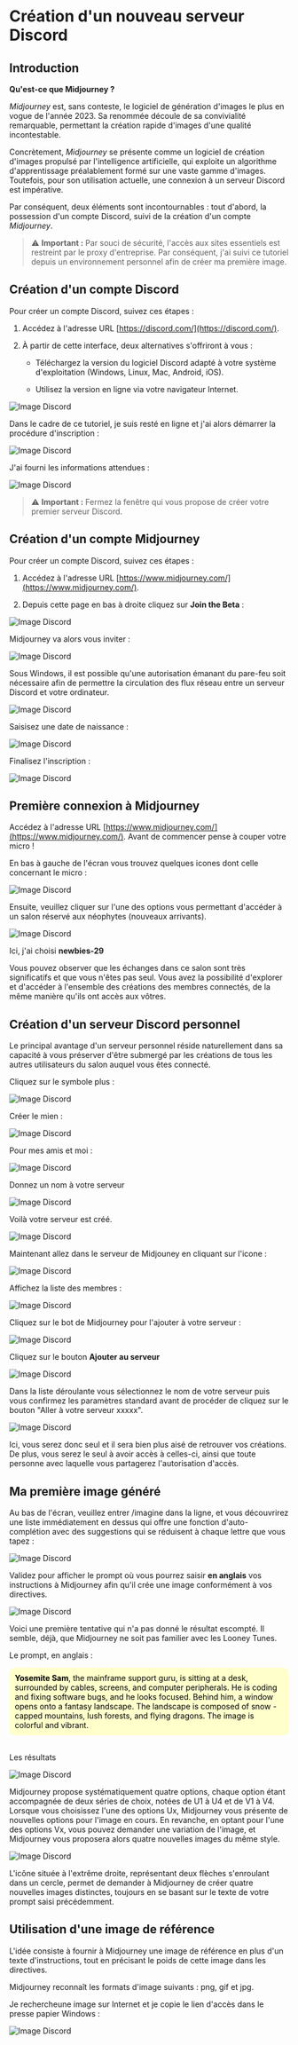 # Création d'un nouveau serveur Discord

## Introduction

**Qu'est-ce que Midjourney ?**

*Midjourney* est, sans conteste, le logiciel de génération d'images le plus en vogue de l'année 2023. Sa renommée découle de sa convivialité remarquable, permettant la création rapide d'images d'une qualité incontestable.

Concrètement, *Midjourney* se présente comme un logiciel de création d'images propulsé par l'intelligence artificielle, qui exploite un algorithme d'apprentissage préalablement formé sur une vaste gamme d'images. Toutefois, pour son utilisation actuelle, une connexion à un serveur Discord est impérative.

Par conséquent, deux éléments sont incontournables : tout d'abord, la possession d'un compte Discord, suivi de la création d'un compte *Midjourney*.

> ⚠️ **Important :** Par souci de sécurité, l'accès aux sites essentiels est restreint par le proxy d'entreprise. Par conséquent, j'ai suivi ce tutoriel depuis un environnement personnel afin de créer ma première image.

## Création d'un compte Discord

Pour créer un compte Discord, suivez ces étapes :

1. Accédez à l'adresse URL [https://discord.com/](https://discord.com/).

2. À partir de cette interface, deux alternatives s'offriront à vous :

   - Téléchargez la version du logiciel Discord adapté à votre système d'exploitation (Windows, Linux, Mac, Android, iOS).
   
   - Utilisez la version en ligne via votre navigateur Internet.

![Image Discord](discord_1.png)

Dans le cadre de ce tutoriel, je suis resté en ligne et j'ai alors démarrer la procédure d'inscription :

![Image Discord](discord_2.png)

J'ai fourni les informations attendues :

![Image Discord](discord_3.png)

> ⚠️ **Important :** Fermez la fenêtre qui vous propose de créer votre premier serveur Discord.

## Création d'un compte Midjourney

Pour créer un compte Discord, suivez ces étapes :

1. Accédez à l'adresse URL [https://www.midjourney.com/](https://www.midjourney.com/).

2. Depuis cette page en bas à droite cliquez sur **Join the Beta** :

![Image Discord](discord_4.png)

Midjourney va alors vous inviter :

![Image Discord](discord_5.png)

Sous Windows, il est possible qu'une autorisation émanant du pare-feu soit nécessaire afin de permettre la circulation des flux réseau entre un serveur Discord et votre ordinateur.

![Image Discord](discord_6.png)

Saisisez une date de naissance :

![Image Discord](discord_7.png)

Finalisez l'inscription :

![Image Discord](discord_8.png)

## Première connexion à Midjourney

Accédez à l'adresse URL [https://www.midjourney.com/](https://www.midjourney.com/). Avant de commencer pense à couper votre micro !

En bas à gauche de l'écran vous trouvez quelques icones dont celle concernant le micro :

![Image Discord](discord_9.png)

Ensuite, veuillez cliquer sur l'une des options vous permettant d'accéder à un salon réservé aux néophytes (nouveaux arrivants).

![Image Discord](discord_10.png)

Ici, j'ai choisi **newbies-29**

Vous pouvez observer que les échanges dans ce salon sont très significatifs et que vous n'êtes pas seul. Vous avez la possibilité d'explorer et d'accéder à l'ensemble des créations des membres connectés, de la même manière qu'ils ont accès aux vôtres.

## Création d'un serveur Discord personnel 

Le principal avantage d'un serveur personnel réside naturellement dans sa capacité à vous préserver d'être submergé par les créations de tous les autres utilisateurs du salon auquel vous êtes connecté.

Cliquez sur le symbole plus :

![Image Discord](discord_11.png)

Créer le mien :

![Image Discord](discord_12.png)

Pour mes amis et moi :

![Image Discord](discord_13.png)

Donnez un nom à votre serveur

![Image Discord](discord_14.png)

Voilà votre serveur est créé. 

![Image Discord](discord_15.png)

Maintenant allez dans le serveur de Midjouney en cliquant sur l'icone :

![Image Discord](discord_16.png)

Affichez la liste des membres :

![Image Discord](discord_17.png)

Cliquez sur le bot de Midjourney pour l'ajouter à votre serveur :

![Image Discord](discord_18.png)

Cliquez sur le bouton **Ajouter au serveur**

![Image Discord](discord_19.png)

Dans la liste déroulante vous sélectionnez le nom de votre serveur puis vous confirmez les paramètres standard avant de procéder de cliquez sur le bouton "Aller à votre serveur xxxxx".

![Image Discord](discord_20.png)

Ici, vous serez donc seul et il sera bien plus aisé de retrouver vos créations. De plus, vous serez le seul à avoir accès à celles-ci, ainsi que toute personne avec laquelle vous partagerez l'autorisation d'accès.

## Ma première image généré

Au bas de l'écran, veuillez entrer /imagine dans la ligne, et vous découvrirez une liste immédiatement en dessus qui offre une fonction d'auto-complétion avec des suggestions qui se réduisent à chaque lettre que vous tapez :

![Image Discord](discord_21.png)

Validez pour afficher le prompt où vous pourrez saisir **en anglais** vos instructions à Midjourney afin qu'il crée une image conformément à vos directives.

![Image Discord](discord_22.png)

Voici une première tentative qui n'a pas donné le résultat escompté. Il semble, déjà, que Midjourney ne soit pas familier avec les Looney Tunes.

Le prompt, en anglais :

<div style="border-radius: 10px; background-color: #ffffcc; padding: 10px; color: #000000;">
<strong>Yosemite Sam</strong>, the mainframe support guru, is sitting at a desk, surrounded by cables, screens, and computer peripherals. He is coding and fixing software bugs, and he looks focused. Behind him, a window opens onto a fantasy landscape. The landscape is composed of snow - capped mountains, lush forests, and flying dragons. The image is colorful and vibrant.
</div>

<br>Les résultats<br>

![Image Discord](discord_23.png)

Midjourney propose systématiquement quatre options, chaque option étant accompagnée de deux séries de choix, notées de U1 à U4 et de V1 à V4. Lorsque vous choisissez l'une des options Ux, Midjourney vous présente de nouvelles options pour l'image en cours. En revanche, en optant pour l'une des options Vx, vous pouvez demander une variation de l'image, et Midjourney vous proposera alors quatre nouvelles images du même style.

![Image Discord](discord_24.png)

L'icône située à l'extrême droite, représentant deux flèches s'enroulant dans un cercle, permet de demander à Midjourney de créer quatre nouvelles images distinctes, toujours en se basant sur le texte de votre prompt saisi précédemment.

## Utilisation d'une image de référence

L'idée consiste à fournir à Midjourney une image de référence en plus d'un texte d'instructions, tout en précisant le poids de cette image dans les directives.

Midjourney reconnaît les formats d'image suivants : png, gif et jpg.

Je rechercheune image sur Internet et je copie le lien d'accès dans le presse papier Windows :

![Image Discord](discord_25.png)
